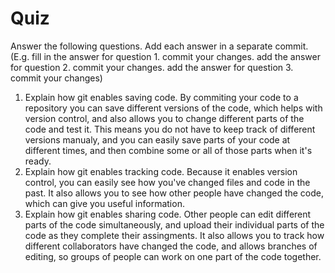 # Quiz

Answer the following questions. Add each answer in a separate commit. (E.g. fill in the answer for question 1. commit your changes. add the answer for question 2. commit your changes. add the answer for question 3. commit your changes)

1. Explain how git enables saving code.
	By commiting your code to a repository you can save different versions of the code,
	which helps with version control, and also allows you to change different parts of
	the code and test it. This means you do not have to keep track of different versions
	manualy, and you can easily save parts of your code at different times, and then
	combine some or all of those parts when it's ready.
2. Explain how git enables tracking code.
	Because it enables version control, you can easily see how you've changed files and
	code in the past. It also allows you to see how other people have changed the code,
	which can give you useful information.
3. Explain how git enables sharing code.
	Other people can edit different parts of the code simultaneously, and upload their
	individual parts of the code as they complete their assingments. It also allows you
	to track how different collaborators have changed the code, and allows branches of
	editing, so groups of people can work on one part of the code together.
